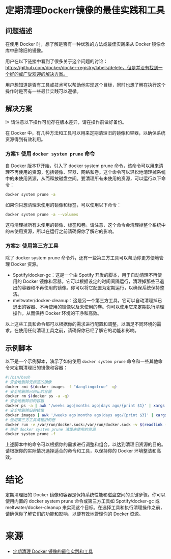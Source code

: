 # 定期清理Dockerr镜像的最佳实践和工具

## 问题描述

在使用 Docker 时，想了解是否有一种优雅的方法或最佳实践来从 Docker 镜像仓库中删除旧的镜像。

用户在以下链接中看到了很多关于这个问题的讨论：https://github.com/docker/docker-registry/labels/delete，但是并没有找到一个好的或广受欢迎的解决方案。

用户想知道是否有工具或技术可以帮助他实现这个目标，同时也想了解在执行这个操作时是否有一些最佳实践可以遵循。

## 解决方案

!> 请注意以下操作可能存在版本差异，请在操作前做好备份。

在 Docker 中，有几种方法和工具可以用来定期清理旧的镜像和容器，以确保系统资源得到有效利用。

### 方案1: 使用 `docker system prune` 命令

自 Docker 版本17开始，引入了 docker system prune 命令，该命令可以用来清理不再使用的资源，包括镜像、容器、网络和卷。这个命令可以轻松地清理掉系统中的未使用资源，从而释放磁盘空间。要清理所有未使用的资源，可以运行以下命令：

```bash
docker system prune -a
```

如果你只想清理未使用的镜像和标签，可以使用以下命令：

```bash
docker system prune -a --volumes
```

这将清理掉所有未使用的镜像、标签和卷。请注意，这个命令会清理掉整个系统中的未使用资源，所以在运行之前请确保你了解它的影响。

### 方案2: 使用第三方工具

除了 docker system prune 命令外，还有一些第三方工具可以帮助你更方便地管理 Docker 资源。

- Spotify/docker-gc：这是一个由 Spotify 开发的脚本，用于自动清理不再使用的 Docker 镜像和容器。它可以根据设定的时间间隔运行，清理掉那些已退出的容器和不再使用的镜像。你可以将它配置为定期运行，以确保系统保持整洁。
- meltwater/docker-cleanup：这是另一个第三方工具，它可以自动清理掉已退出的容器、不再使用的镜像以及未使用的卷。你可以使用它来定期执行清理操作，从而保持 Docker 环境的干净和高效。

以上这些工具和命令都可以根据你的需求进行配置和调整，以满足不同环境的需求。在使用任何清理工具之前，请确保你已经了解它的功能和影响。

## 示例脚本

以下是一个示例脚本，演示了如何使用 `docker system prune` 命令和一些其他命令来定期清理旧的镜像和容器：

```bash
#!/bin/bash
# 安全地删除无标签的镜像
docker rmi $(docker images -f "dangling=true" -q)
# 安全地删除已停止的容器
docker rm $(docker ps -a -q)
# 安全地删除旧的容器
docker ps -a | awk '/weeks ago|months ago|days ago/{print $1}' | xargs --no-run-if-empty docker rm
# 安全地删除旧的镜像
docker images | awk '/weeks ago|months ago|days ago/{print $3}' | xargs --no-run-if-empty docker rmi
# 使用第三方工具清理旧的卷
docker run -v /var/run/docker.sock:/var/run/docker.sock -v $(readlink -f /var/lib/docker):/var/lib/docker --rm meltwater/docker-cleanup
# 使用 docker system prune 清理未使用的资源
docker system prune -f
```

上述脚本中的命令可以根据你的需求进行调整和组合，以达到清理旧资源的目的。请根据你的实际情况选择适合的命令和工具，以保持你的 Docker 环境整洁和高效。

# 结论

定期清理旧的 Docker 镜像和容器是保持系统性能和磁盘空间的关键步骤。你可以使用内置的 docker system prune 命令或第三方工具如 Spotify/docker-gc 或 meltwater/docker-cleanup 来实现这个目标。在选择工具和执行清理操作之前，请确保你了解它们的功能和影响，以便有效地管理你的 Docker 资源。

# 来源

- [定期清理 Docker 镜像的最佳实践和工具](https://bestsrc.com/?p=986)
